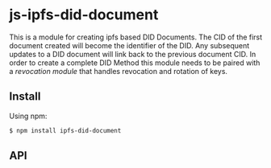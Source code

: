 # js-ipfs-did-document
This is a module for creating ipfs based DID Documents. The CID of the first document created will become the identifier of the DID. Any subsequent updates to a DID document will link back to the previous document CID. In order to create a complete DID Method this module needs to be paired with a *revocation module* that handles revocation and rotation of keys.

## Install
Using npm:
```sh
$ npm install ipfs-did-document
```

## API

